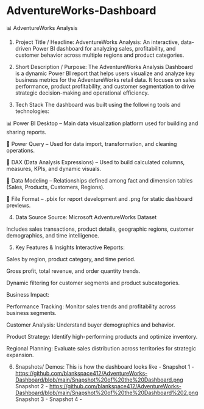 # AdventureWorks-Dashboard
📊 AdventureWorks Analysis
1. Project Title / Headline:
AdventureWorks Analysis:
An interactive, data-driven Power BI dashboard for analyzing sales, profitability, and customer behavior across multiple regions and product categories.

2. Short Description / Purpose:
The AdventureWorks Analysis Dashboard is a dynamic Power BI report that helps users visualize and analyze key business metrics for the AdventureWorks retail data. It focuses on sales performance, product profitability, and customer segmentation to drive strategic decision-making and operational efficiency.

3. Tech Stack
The dashboard was built using the following tools and technologies:

📊 Power BI Desktop – Main data visualization platform used for building and sharing reports.

🧩 Power Query – Used for data import, transformation, and cleaning operations.

🧠 DAX (Data Analysis Expressions) – Used to build calculated columns, measures, KPIs, and dynamic visuals.

🔗 Data Modeling – Relationships defined among fact and dimension tables (Sales, Products, Customers, Regions).

📂 File Format – .pbix for report development and .png for static dashboard previews.

4. Data Source
Source: Microsoft AdventureWorks Dataset

Includes sales transactions, product details, geographic regions, customer demographics, and time intelligence.

5. Key Features & Insights
Interactive Reports:

Sales by region, product category, and time period.

Gross profit, total revenue, and order quantity trends.

Dynamic filtering for customer segments and product subcategories.

Business Impact:

Performance Tracking: Monitor sales trends and profitability across business segments.

Customer Analysis: Understand buyer demographics and behavior.

Product Strategy: Identify high-performing products and optimize inventory.

Regional Planning: Evaluate sales distribution across territories for strategic expansion.

6. Snapshots/ Demos:
   This is how the dashboard looks like -
   Snapshot 1 - https://github.com/blankspace412/AdventureWorks-Dashboard/blob/main/Snapshot%20of%20the%20Dashboard.png
   Snapshot 2 - https://github.com/blankspace412/AdventureWorks-Dashboard/blob/main/Snapshot%20of%20the%20Dashboard%202.png
   Snapshot 3 -
   Snapshot 4 - 
   

